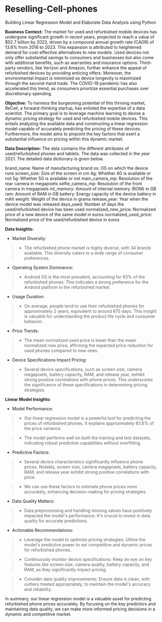 # Reselling-Cell-phones
Building Linear Regression Model and Elaborate Data Analysis using Python


**Business Context:**
The market for used and refurbished mobile devices has undergone significant growth in recent years, projected to reach a value of $52.7 billion by 2023, driven by a compound annual growth rate (CAGR) of 13.6% from 2018 to 2023. This expansion is attributed to heightened demand for cost-effective alternatives to new models. Used devices not only offer substantial savings to consumers and businesses but also come with additional benefits, such as warranties and insurance options. Third-party vendors, like Verizon and Amazon, further enhance the appeal of refurbished devices by providing enticing offers. Moreover, the environmental impact is minimized as device longevity is maximized through the second-hand trade. The COVID-19 pandemic has also accelerated this trend, as consumers prioritize essential purchases over discretionary spending.

**Objective:**
To harness the burgeoning potential of this thriving market, ReCell, a forward-thinking startup, has enlisted the expertise of a data scientist. The primary goal is to leverage machine learning to devise a dynamic pricing strategy for used and refurbished mobile devices. This entails analyzing the available data and constructing a linear regression model capable of accurately predicting the pricing of these devices. Furthermore, the model aims to pinpoint the key factors that exert a substantial influence on pricing within this dynamic market.

**Data Description:**
The data contains the different attributes of used/refurbished phones and tablets. The data was collected in the year 2021. The detailed data dictionary is given below.

brand_name: Name of manufacturing brand
os: OS on which the device runs
screen_size: Size of the screen in cm
4g: Whether 4G is available or not
5g: Whether 5G is available or not
main_camera_mp: Resolution of the rear camera in megapixels
selfie_camera_mp: Resolution of the front camera in megapixels
int_memory: Amount of internal memory (ROM) in GB
ram: Amount of RAM in GB
battery: Energy capacity of the device battery in mAh
weight: Weight of the device in grams
release_year: Year when the device model was released
days_used: Number of days the used/refurbished device has been used
normalized_new_price: Normalized price of a new device of the same model in euros
normalized_used_price: Normalized price of the used/refurbished device in euros

**Data Insights:**
* Market Diversity:

>* The refurbished phone market is highly diverse, with 34 brands available. This diversity caters to a wide range of consumer preferences.

* Operating System Dominance:

>* Android OS is the most prevalent, accounting for 93% of the refurbished phones. This indicates a strong preference for the Android platform in the refurbished market.

*  Usage Duration:

> * On average, people tend to use their refurbished phones for approximately 2 years, equivalent to around 675 days. This insight is valuable for understanding the product life cycle and consumer behavior.

*  Price Trends:

> * The mean normalized used price is lower than the mean normalized new price, affirming the expected price reduction for used phones compared to new ones.

*  Device Specifications Impact Pricing:

> * Several device specifications, such as screen size, camera megapixels, battery capacity, RAM, and release year, exhibit strong positive correlations with phone prices. This underscores the significance of these specifications in determining pricing strategies.

**Linear Model Insights:**

*  Model Performance:

>* Our linear regression model is a powerful tool for predicting the prices of refurbished phones. It explains approximately 83.6% of the price variance.

>* The model performs well on both the training and test datasets, indicating robust predictive capabilities without overfitting.

*  Predictive Factors:

>* Several device characteristics significantly influence phone prices. Notably, screen size, camera megapixels, battery capacity, RAM, and release year exhibit strong positive correlations with price.

>* We can use these factors to estimate phone prices more accurately, enhancing decision-making for pricing strategies.

*  Data Quality Matters:

>* Data preprocessing and handling missing values have positively impacted the model's performance. It's crucial to invest in data quality for accurate predictions.

*  Actionable Recommendations:

>* Leverage the model to optimize pricing strategies: Utilize the model's predictive power to set competitive and dynamic prices for refurbished phones.

>* Continuously monitor device specifications: Keep an eye on key features like screen size, camera quality, battery capacity, and RAM, as they significantly impact pricing.

>* Consider data quality improvements: Ensure data is clean, with outliers treated appropriately, to maintain the model's accuracy and reliability.

In summary, our linear regression model is a valuable asset for predicting refurbished phone prices accurately. By focusing on the key predictors and maintaining data quality, we can make more informed pricing decisions in a dynamic and competitive market.
